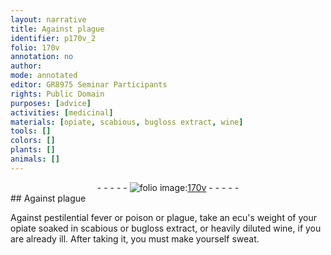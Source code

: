 ```yaml
---
layout: narrative
title: Against plague
identifier: p170v_2
folio: 170v
annotation: no
author:
mode: annotated
editor: GR8975 Seminar Participants
rights: Public Domain
purposes: [advice]
activities: [medicinal]
materials: [opiate, scabious, bugloss extract, wine]
tools: []
colors: []
plants: []
animals: []
---
```


 <div class="folio" align="center">- - - - - <a href="http://gallica.bnf.fr/ark:/12148/btv1b10500001g/f346.item" target="_blank"><img src="https://cu-mkp.github.io/GR8975-edition/assets/photo-icon.png" alt="folio image: " style="display:inline-block; margin-bottom:-3px;"/>170v</a> - - - - - </div> <span class="activity"></span> 
## Against plague

 
Against pestilential fever or poison or plague, take an ecu's weight of your <span class="material">opiate</span> soaked in <span class="material">scabious</span> or <span class="material">bugloss extract</span>, or heavily diluted <span class="material">wine</span>, if you are already ill. After taking it, you must make yourself sweat.
 